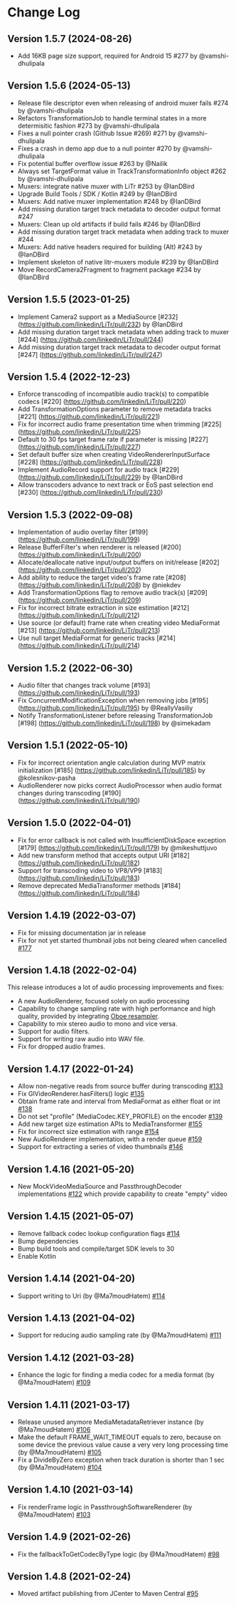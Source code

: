 # Change Log

## Version 1.5.7 (2024-08-26)

- Add 16KB page size support, required for Android 15 #277 by @vamshi-dhulipala

## Version 1.5.6 (2024-05-13)

- Release file descriptor even when releasing of android muxer fails #274 by @vamshi-dhulipala
- Refactors TransformationJob to handle terminal states in a more determisitic fashion #273 by @vamshi-dhulipala
- Fixes a null pointer crash (Github Issue #269) #271 by @vamshi-dhulipala
- Fixes a crash in demo app due to a null pointer #270 by @vamshi-dhulipala
- Fix potential buffer overflow issue #263 by @Nailik
- Always set TargetFormat value in TrackTransformationInfo object #262 by @vamshi-dhulipala
- Muxers: integrate native muxer with LiTr #253 by @IanDBird
- Upgrade Build Tools / SDK / Kotlin #249 by @IanDBird
- Muxers: Add native muxer implementation #248 by @IanDBird
- Add missing duration target track metadata to decoder output format #247
- Muxers: Clean up old artifacts if build fails #246 by @IanDBird
- Add missing duration target track metadata when adding track to muxer #244
- Muxers: Add native headers required for building (Alt) #243 by @IanDBird
- Implement skeleton of native litr-muxers module #239 by @IanDBird
- Move RecordCamera2Fragment to fragment package #234 by @IanDBird

## Version 1.5.5 (2023-01-25)

- Implement Camera2 support as a MediaSource [#232] (https://github.com/linkedin/LiTr/pull/232) by @IanDBird
- Add missing duration target track metadata when adding track to muxer [#244] (https://github.com/linkedin/LiTr/pull/244)
- Add missing duration target track metadata to decoder output format [#247] (https://github.com/linkedin/LiTr/pull/247)

## Version 1.5.4 (2022-12-23)

- Enforce transcoding of incompatible audio track(s) to compatible codecs [#220] (https://github.com/linkedin/LiTr/pull/220)
- Add TransformationOptions parameter to remove metadata tracks [#221] (https://github.com/linkedin/LiTr/pull/221)
- Fix for incorrect audio frame presentation time when trimming [#225] (https://github.com/linkedin/LiTr/pull/225)
- Default to 30 fps target frame rate if parameter is missing [#227] (https://github.com/linkedin/LiTr/pull/227)
- Set default buffer size when creating VideoRendererInputSurface [#228] (https://github.com/linkedin/LiTr/pull/228)
- Implement AudioRecord support for audio track [#229] (https://github.com/linkedin/LiTr/pull/229) by @IanDBird
- Allow transcoders advance to next track or EoS past selection end [#230] (https://github.com/linkedin/LiTr/pull/230)

## Version 1.5.3 (2022-09-08)

- Implementation of audio overlay filter [#199] (https://github.com/linkedin/LiTr/pull/199)
- Release BufferFilter's when renderer is released [#200] (https://github.com/linkedin/LiTr/pull/200)
- Allocate/deallocate native input/output buffers on init/release [#202] (https://github.com/linkedin/LiTr/pull/202)
- Add ability to reduce the target video's frame rate [#208] (https://github.com/linkedin/LiTr/pull/208) by @niekdev
- Add TransformationOptions flag to remove audio track(s) [#209] (https://github.com/linkedin/LiTr/pull/209)
- Fix for incorrect bitrate extraction in size estimation [#212] (https://github.com/linkedin/LiTr/pull/212)
- Use source (or default) frame rate when creating video MediaFormat [#213] (https://github.com/linkedin/LiTr/pull/213)
- Use null target MediaFormat for generic tracks [#214] (https://github.com/linkedin/LiTr/pull/214)

## Version 1.5.2 (2022-06-30)

- Audio filter that changes track volume [#193] (https://github.com/linkedin/LiTr/pull/193)
- Fix ConcurrentModificationException when removing jobs [#195] (https://github.com/linkedin/LiTr/pull/195) by @ReallyVasiliy
- Notify TransformationListener before releasing TransformationJob [#198] (https://github.com/linkedin/LiTr/pull/198) by @simekadam

## Version 1.5.1 (2022-05-10)

- Fix for incorrect orientation angle calculation during MVP matrix initialization [#185] (https://github.com/linkedin/LiTr/pull/185) by @kolesnikov-pasha
- AudioRenderer now picks correct AudioProcessor when audio format changes during transcoding [#190] (https://github.com/linkedin/LiTr/pull/190)

## Version 1.5.0 (2022-04-01)

- Fix for error callback is not called with InsufficientDiskSpace exception [#179] (https://github.com/linkedin/LiTr/pull/179) by @mikeshuttjuvo
- Add new transform method that accepts output URI [#182] (https://github.com/linkedin/LiTr/pull/182)
- Support for transcoding video to VP8/VP9 [#183] (https://github.com/linkedin/LiTr/pull/183)
- Remove deprecated MediaTransformer methods [#184] (https://github.com/linkedin/LiTr/pull/184)

## Version 1.4.19 (2022-03-07)

- Fix for missing documentation jar in release
- Fix for not yet started thumbnail jobs not being cleared when cancelled [#177](https://github.com/linkedin/LiTr/pull/177)

## Version 1.4.18 (2022-02-04)

This release introduces a lot of audio processing improvements and fixes:

- A new AudioRenderer, focused solely on audio processing
- Capability to change sampling rate with high performance and high quality, provided by integrating [Oboe resampler](https://github.com/google/oboe/tree/master/src/flowgraph/resampler).
- Capability to mix stereo audio to mono and vice versa.
- Support for audio filters.
- Support for writing raw audio into WAV file.
- Fix for dropped audio frames.

## Version 1.4.17 (2022-01-24)

- Allow non-negative reads from source buffer during transcoding [#133](https://github.com/linkedin/LiTr/pull/133)
- Fix GlVideoRenderer.hasFilters() logic [#135](https://github.com/linkedin/LiTr/pull/135)
- Obtain frame rate and interval from MediaFormat as either float or int [#138](https://github.com/linkedin/LiTr/pull/138)
- Do not set "profile" (MediaCodec.KEY_PROFILE) on the encoder [#139](https://github.com/linkedin/LiTr/pull/139)
- Add new target size estimation APIs to MediaTransformer [#155](https://github.com/linkedin/LiTr/pull/155)
- Fix for incorrect size estimation with range [#154](https://github.com/linkedin/LiTr/pull/154)
- New AudioRenderer implementation, with a render queue [#159](https://github.com/linkedin/LiTr/pull/159)
- Support for extracting a series of video thumbnails [#146](https://github.com/linkedin/LiTr/pull/146)

## Version 1.4.16 (2021-05-20)

- New MockVideoMediaSource and PassthroughDecoder implementations [#122](https://github.com/linkedin/LiTr/pull/122) which provide capability to create "empty" video

## Version 1.4.15 (2021-05-07)

- Remove fallback codec lookup configuration flags [#114](https://github.com/linkedin/LiTr/pull/115)
- Bump dependencies
- Bump build tools and compile/target SDK levels to 30
- Enable Kotlin

## Version 1.4.14 (2021-04-20)

- Support writing to Uri (by @Ma7moudHatem) [#114](https://github.com/linkedin/LiTr/pull/114)

## Version 1.4.13 (2021-04-02)

- Support for reducing audio sampling rate (by @Ma7moudHatem) [#111](https://github.com/linkedin/LiTr/pull/111)

## Version 1.4.12 (2021-03-28)

- Enhance the logic for finding a media codec for a media format (by @Ma7moudHatem) [#109](https://github.com/linkedin/LiTr/pull/109)

## Version 1.4.11 (2021-03-17)

- Release unused anymore MediaMetadataRetriever instance (by @Ma7moudHatem) [#106](https://github.com/linkedin/LiTr/pull/106)
- Make the default FRAME_WAIT_TIMEOUT equals to zero, because on some device the previous value cause a very very long processing time (by @Ma7moudHatem) [#105](https://github.com/linkedin/LiTr/pull/105)
- Fix a DivideByZero exception when track duration is shorter than 1 sec (by @Ma7moudHatem) [#104](https://github.com/linkedin/LiTr/pull/104)

## Version 1.4.10 (2021-03-14)

- Fix renderFrame logic in PassthroughSoftwareRenderer (by @Ma7moudHatem) [#103](https://github.com/linkedin/LiTr/pull/103)

## Version 1.4.9 (2021-02-26)

- Fix the fallbackToGetCodecByType logic (by @Ma7moudHatem) [#98](https://github.com/linkedin/LiTr/pull/98)

## Version 1.4.8 (2021-02-24)

- Moved artifact publishing from JCenter to Maven Central [#95](https://github.com/linkedin/LiTr/pull/95)
